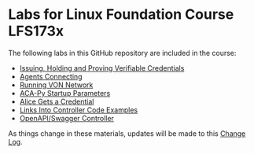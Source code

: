 # Labs for Linux Foundation Course LFS173x

The following labs in this GitHub repository are included in the course:

- [Issuing, Holding and Proving Verifiable Credentials](IssuingHoldingProving.md)
- [Agents Connecting](agentsConnecting.md)
- [Running VON Network](vonNetwork.md)
- [ACA-Py Startup Parameters](ACA-PyStartup.md)
- [Alice Gets a Credential](AliceGetsCredential.md)
- [Links Into Controller Code Examples](ControllerCodeLinks.md)
- [OpenAPI/Swagger Controller](OpenAPIController.md)

As things change in these materials, updates will be made to this [Change Log](ChangeLog.md).